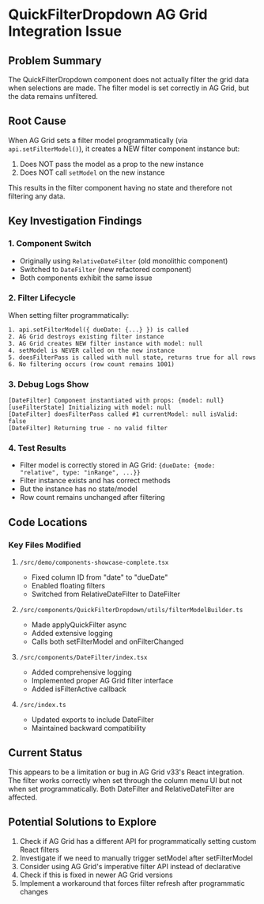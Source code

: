 # QuickFilterDropdown AG Grid Integration Issue

## Problem Summary
The QuickFilterDropdown component does not actually filter the grid data when selections are made. The filter model is set correctly in AG Grid, but the data remains unfiltered.

## Root Cause
When AG Grid sets a filter model programmatically (via `api.setFilterModel()`), it creates a NEW filter component instance but:
1. Does NOT pass the model as a prop to the new instance
2. Does NOT call `setModel` on the new instance

This results in the filter component having no state and therefore not filtering any data.

## Key Investigation Findings

### 1. Component Switch
- Originally using `RelativeDateFilter` (old monolithic component)
- Switched to `DateFilter` (new refactored component)
- Both components exhibit the same issue

### 2. Filter Lifecycle
When setting filter programmatically:
```
1. api.setFilterModel({ dueDate: {...} }) is called
2. AG Grid destroys existing filter instance
3. AG Grid creates NEW filter instance with model: null
4. setModel is NEVER called on the new instance
5. doesFilterPass is called with null state, returns true for all rows
6. No filtering occurs (row count remains 1001)
```

### 3. Debug Logs Show
```
[DateFilter] Component instantiated with props: {model: null}
[useFilterState] Initializing with model: null
[DateFilter] doesFilterPass called #1 currentModel: null isValid: false
[DateFilter] Returning true - no valid filter
```

### 4. Test Results
- Filter model is correctly stored in AG Grid: `{dueDate: {mode: "relative", type: "inRange", ...}}`
- Filter instance exists and has correct methods
- But the instance has no state/model
- Row count remains unchanged after filtering

## Code Locations

### Key Files Modified
1. `/src/demo/components-showcase-complete.tsx`
   - Fixed column ID from "date" to "dueDate"
   - Enabled floating filters
   - Switched from RelativeDateFilter to DateFilter

2. `/src/components/QuickFilterDropdown/utils/filterModelBuilder.ts`
   - Made applyQuickFilter async
   - Added extensive logging
   - Calls both setFilterModel and onFilterChanged

3. `/src/components/DateFilter/index.tsx`
   - Added comprehensive logging
   - Implemented proper AG Grid filter interface
   - Added isFilterActive callback

4. `/src/index.ts`
   - Updated exports to include DateFilter
   - Maintained backward compatibility

## Current Status
This appears to be a limitation or bug in AG Grid v33's React integration. The filter works correctly when set through the column menu UI but not when set programmatically. Both DateFilter and RelativeDateFilter are affected.

## Potential Solutions to Explore
1. Check if AG Grid has a different API for programmatically setting custom React filters
2. Investigate if we need to manually trigger setModel after setFilterModel
3. Consider using AG Grid's imperative filter API instead of declarative
4. Check if this is fixed in newer AG Grid versions
5. Implement a workaround that forces filter refresh after programmatic changes